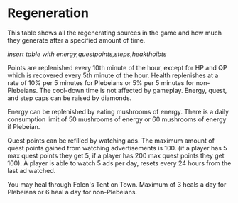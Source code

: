 <h1> Regeneration </h1>

This table shows all the regenerating sources in the game and how much they generate after a specified amount of time.

*insert table with energy,questpoints,steps,heakthoibts*

Points are replenished every 10th minute of the hour, except for HP and QP which is recovered every 5th minute of the hour. Health replenishes at a rate of 10% per 5 minutes for Plebeians or 5% per 5 minutes for non-Plebeians. The cool-down time is not affected by gameplay. Energy, quest, and step caps can be raised by diamonds.

Energy can be replenished by eating mushrooms of energy. There is a daily consumption limit of 50 mushrooms of energy or 60 mushrooms of energy if Plebeian.

Quest points can be refilled by watching ads. The maximum amount of quest points gained from watching advertisements is 100. (if a player has 5 max quest points they get 5, if a player has 200 max quest points they get 100). A player is able to watch 5 ads per day, resets every 24 hours from the last ad watched. 

You may heal through Folen's Tent on Town. Maximum of 3 heals a day for Plebeians or 6 heal a day for non-Plebeians.
